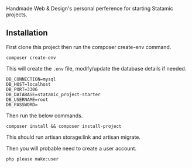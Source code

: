 Handmade Web & Design's personal perference for starting Statamic projects.

## Installation
First clone this project then run the composer create-env command.
```shell
composer create-env
```
This will create the `.env` file, modify/update the database details if needed.

```env
DB_CONNECTION=mysql
DB_HOST=localhost
DB_PORT=3306
DB_DATABASE=statamic_project-starter
DB_USERNAME=root
DB_PASSWORD=
```

Then run the below commands.
```shell
composer install && composer install-project
```

This should run artisan storage:link and artisan migrate.

Then you will probable need to create a user account.
```shell
php please make:user
```